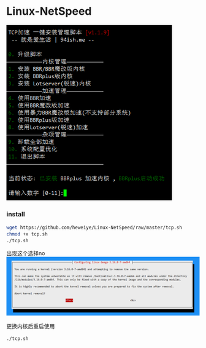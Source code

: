 # Linux-NetSpeed

![](https://github.com/heweiye/Linux-NetSpeed/raw/master/bbr-4.png)

### install
``` bash
wget https://github.com/heweiye/Linux-NetSpeed/raw/master/tcp.sh
chmod +x tcp.sh
./tcp.sh
```

出现这个选择no
![](https://github.com/heweiye/Linux-NetSpeed/raw/master/bbr-4-1.png)

更换内核后重启使用
``` bash
./tcp.sh
```
